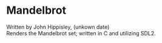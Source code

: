 # Mandelbrot
Written by John Hippisley, (unkown date)<br/>
Renders the Mandelbrot set; written in C and utilizing SDL2.
